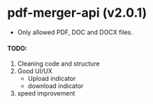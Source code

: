 # pdf-merger-api (v2.0.1)

- Only allowed PDF, DOC and DOCX files.

#### TODO: 
1. Cleaning code and structure
2. Good UI/UX
    - Upload indicator
    - download indicator
3. speed improvement
